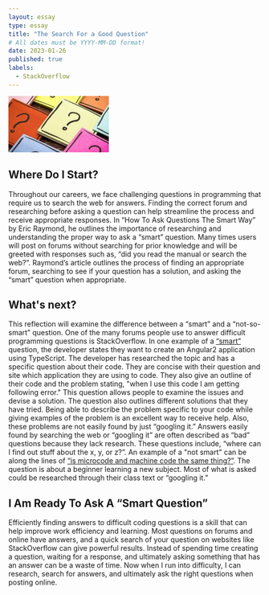 ```yaml
---
layout: essay
type: essay
title: "The Search For a Good Question"
# All dates must be YYYY-MM-DD format!
date: 2023-01-26
published: true
labels:
  - StackOverflow
---
```


<img width="200px" class="rounded float-start pe-4" src="../img/SmartQuestionImage.jpg">

## Where Do I Start?
Throughout our careers, we face challenging questions in programming that require us to search the web for answers. Finding the correct forum and researching before asking a question can help streamline the process and receive appropriate responses. In “How To Ask Questions The Smart Way” by Eric Raymond, he outlines the importance of researching and understanding the proper way to ask a “smart” question. Many times users will post on forums without searching for prior knowledge and will be greeted with responses such as, “did you read the manual or search the web?”. Raymond’s article outlines the process of finding an appropriate forum, searching to see if your question has a solution, and asking the “smart” question when appropriate.

## What's next?
This reflection will examine the difference between a “smart” and a “not-so-smart” question. One of the many forums people use to answer difficult programming questions is StackOverflow. In one example of a [“smart”](https://stackoverflow.com/questions/34529557/angular2-typescript-increment-a-number-after-timeout-in-appcomponent.) question, the developer states they want to create an Angular2 application using TypeScript. The developer has researched the topic and has a specific question about their code. They are concise with their question and site which application they are using to code. They also give an outline of their code and the problem stating, "when I use this code I am getting following error." This question allows people to examine the issues and devise a solution. The question also outlines different solutions that they have tried. Being able to describe the problem specific to your code while giving examples of the problem is an excellent way to receive help. Also, these problems are not easily found by just “googling it.” Answers easily found by searching the web or “googling it” are often described as “bad” questions because they lack research. These questions include, “where can I find out stuff about the x, y, or z?”. An example of a "not smart" can be along the lines of [“is microcode and machine code the same thing?”](https://stackoverflow.com/questions/74591978/is-microcode-and-machine-code-the-same-thing/74602563#74602563.). The question is about a beginner learning a new subject. Most of what is asked could be researched through their class text or “googling it.” 

## I Am Ready To Ask A “Smart Question”
Efficiently finding answers to difficult coding questions is a skill that can help improve work efficiency and learning. Most questions on forums and online have answers, and a quick search of your question on websites like StackOverflow can give powerful results. Instead of spending time creating a question, waiting for a response, and ultimately asking something that has an answer can be a waste of time. Now when I run into difficulty, I can research, search for answers, and ultimately ask the right questions when posting online. 
